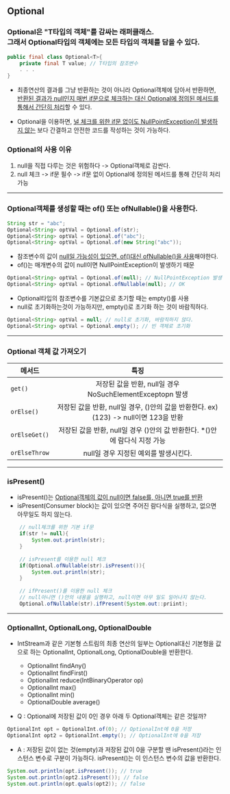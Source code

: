 ## Optional

### Optional은 "T타입의 객체"를 감싸는 래퍼클래스. <br> 그래서 Optional타입의 객체에는 모든 타입의 객체를 담을 수 있다.

```java
public final class Optional<T>{
    private final T value; // T타입의 참조변수
    . . .
}
```

* 최종연산의 결과를 그냥 반환하는 것이 아니라 Optional객체에 담아서
반환하면, <u>반환된 결과가 null인지 매번 if문으로 체크하는 대신
  Optional에 정의된 메서드를 통해서 간단히 처리</u>할 수 있다.
  
* Optional을 이용하면, <u>널 체크를 위한 if문 없이도 NullPointException이
발생하지 않는</u> 보다 간결하고 안전한 코드를 작성하는 것이 가능하다.

### Optional의 사용 이유
1. null을 직접 다루는 것은 위험하다 -> Optional객체로 감싼다.
2. null 체크 -> if문 필수 -> if문 없이 Optional에 정의된 메서드를 통해 간단히 처리 가능

* * *

### Optional객체를 생성할 때는 of() 또는 ofNullable()을 사용한다.

```java
String str = "abc";
Optional<String> optVal = Optional.of(str);
Optional<String> optVal = Optional.of("abc");
Optional<String> optVal = Optional.of(new String("abc"));
```

* 참조변수의 값이 <u>null일 가능성이 있으면, of()대신 ofNullable()을 사용</u>해야한다.
* of()는 매개변수의 값이 null이면 NullPointException이 발생하기 때문

```java
Optional<String> optVal = Optional.of(null); // NullPointException 발생
Optional<String> optVal = Optional.ofNullable(null); // OK
```

* Optional타입의 참조변수를 기본값으로 초기할 때는 empty()를 사용
* null로 초기화하는것이 가능하지만, empty()로 초기화 하는 것이 바람직하다.
```java
Optional<String> optVal = null; // null로 초기화, 바람직하지 않다.
Optional<String> optVal = Optional.empty(); // 빈 객체로 초기화
```

* * *

### Optional 객체 값 가져오기

| 메서드 | 특징 | 
|---|:---:|
| `get()` | 저장된 값을 반환, null일 경우 NoSuchElementExceptopn 발생 |
| `orElse()` | 저장된 값을 반환, null일 경우, ()안의 값을 반환한다. ex) (123) -> null이면 123을 반환|
| `orElseGet()` | 저장된 값을 반환, null일 경우 ()안의 값 반환한다. *()안에 람다식 지정 가능 |
| `orElseThrow` | null일 경우 지정된 예외를 발생시킨다. |

* * *
### isPresent()
* isPresent()는 <u>Optional객체의 값이 null이면 false를, 아니면 true를 반환</u>
* isPresent(Consumer block)는 값이 있으면 주어진 람다식을 실행하고, 없으면 아무일도 하지 않는다.
```java
    // null체크를 위한 기본 if문
    if(str != null){ 
        System.out.println(str);
    }
    
    // isPresent를 이용한 null 체크
    if(Optional.ofNullable(str).isPresent()){
        System.out.println(str);
    }
    
    // ifPresent()를 이용한 null 체크
    // null아니면 ()안의 내용을 실행하고, null이면 아무 일도 일어나지 않는다.
    Optional.ofNullable(str).ifPresent(System.out::priint);
```

* * *

### OptionalInt, OptionalLong, OptionalDouble

* IntStream과 같은 기본형 스트림의 최종 연산의 일부는 Optional대신
기본형을 값으로 하는 OptionalInt, OptionalLong, OptionalDouble을
  반환한다.
  * OptionalInt findAny()
  * OptionalInt findFirst()
  * OptionalInt reduce(IntBinaryOperator op)
  * OptionalInt max()
  * OptionalInt min()
  * OptionalDouble average()
  

* Q : Optional에 저장된 값이 0인 경우 아래 두 Optional객체는 같은 것일까?
```java
OptionalInt opt = OptionalInt.of(0); // OptionalInt에 0을 저장
OptionalInt opt2 = OptionalInt.empty(); // OptionalInt에 0을 저장
```

* A : 저장된 값이 없는 것(empty)과 저장된 값이 0을 구분할 땐 isPresent()라는 인스턴스
변수로 구분이 가능하다. isPresent()는 이 인스턴스 변수의 값을 반환한다.
```java
System.out.println(opt.isPresent()); // true
System.out.println(opt2.isPresent()); // false
System.out.println(opt.quals(opt2)); // false
```  





